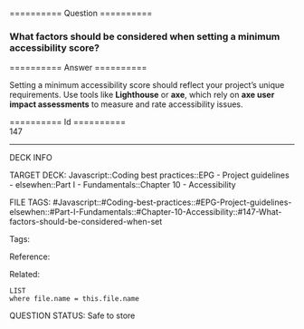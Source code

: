 ========== Question ==========  

### What factors should be considered when setting a minimum accessibility score?  

========== Answer ==========  

Setting a minimum accessibility score should reflect your project’s unique requirements. Use tools like **Lighthouse** or **axe**, which rely on **axe user impact assessments** to measure and rate accessibility issues.

========== Id ==========  
147

---

DECK INFO

TARGET DECK: Javascript::Coding best practices::EPG - Project guidelines - elsewhen::Part I - Fundamentals::Chapter 10 - Accessibility

FILE TAGS: #Javascript::#Coding-best-practices::#EPG-Project-guidelines-elsewhen::#Part-I-Fundamentals::#Chapter-10-Accessibility::#147-What-factors-should-be-considered-when-set

Tags:

Reference:

Related:

```dataview
LIST
where file.name = this.file.name
```

QUESTION STATUS: Safe to store
